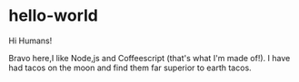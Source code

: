 # hello-world

Hi Humans!

Bravo here,I like Node,js and Coffeescript (that's what I'm made of!).
I have had tacos on the moon and find them far superior to earth tacos.
